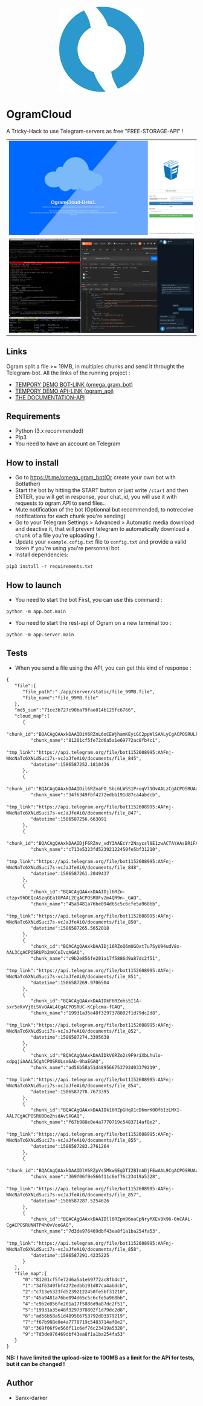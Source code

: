<p align="center">
  <img src="./images/logo.jpg" />

  <h1>OgramCloud</h1>
  A Tricky-Hack to use Telegram-servers as free "FREE-STORAGE-API" !
  <table>
      <tr>
         <td><img src="./images/screenshot.png" /></td>
      </tr>
      <tr>
         <td><img src="./images/demo.png" /></td>
      </tr>
  </table>
</p>

## Links

Ogram split a file >= 19MB, in multiples chunks and send it throught the Telegram-bot. All the links of the running project :
- [TEMPORY DEMO BOT-LINK (omega_gram_bot)](https://t.me/omega_gram_bot) <br>
- [TEMPORY DEMO API-LINK (ogram_api)](https://ogramcloud.com/api)
- [THE DOCUMENTATION-API](https://documenter.getpostman.com/view/2696027/SzYgRaw1?version=latest)

## Requirements

- Python (3.x recommended)
- Pip3
- You need to have an account on Telegram

## How to install

- Go to https://t.me/omega_gram_bot(Or create your own bot with Botfather)
- Start the bot by hitting the START button or just write `/start` and then ENTER, you will get in response, your chat_id, you will use it with requests to ogram API to send files..
- Mute notification of the bot (Optionnal but recommended, to notreceive notifications for each chunk you're sending)
- Go to your Telegram Settings > Advanced > Automatic media download and deactive it, that will prevent telegram to automatically download a chunk of a file you're uploading !
.
- Update your `example.cofig.txt` file to `config.txt` and provide a valid token if you're using you're personnal bot.
- Install dependencies:
```shell
pip3 install -r requirements.txt
```

## How to launch

- You need to start the bot First, you can use this command :
```shell script
python -m app.bot.main
```

- You need to start the rest-api of Ogram on a new terminal too :
```shell script
python -m app.server.main
```

## Tests

- When you send a file using the API, you can get this kind of response : 
```shell script
{
   "file":{
      "file_path":"./app/server/static/file_99MB.file",
      "file_name":"file_99MB.file"
   },
   "md5_sum":"71ce3b727c90ba79fae814b125fc6766",
   "cloud_map":[
      {
         "chunk_id":"BQACAgQAAxkDAAIDiV6RZnL6oCEWjhamKEyiGC2ppWlSAALyCgACPOSRULkdVXhIC55HGAQ",
         "chunk_name":"81201cf5fe72d6a5a1e69772ac8fb4c1",
         "tmp_link":"https://api.telegram.org/file/bot1152608995:AAFnj-WNcNaTc6XNLdSuci7s-vcJaJfeAi0/documents/file_845",
         "datetime":1586587252.1810436
      },
      {
         "chunk_id":"BQACAgQAAxkDAAIDil6RZnaFO_SbL6LWSS1ProqV71OvAALzCgACPOSRUAopPhxvy9aAGAQ",
         "chunk_name":"34f6349fbf4272edbb191d87ca4abdcb",
         "tmp_link":"https://api.telegram.org/file/bot1152608995:AAFnj-WNcNaTc6XNLdSuci7s-vcJaJfeAi0/documents/file_847",
         "datetime":1586587256.663091
      },
      {
         "chunk_id":"BQACAgQAAxkDAAIDjF6RZnv_vdY3AAEcYr2Naycsl8E1zwACTAYAAsBRiFA2R3h6fAUachgE",
         "chunk_name":"c713e5323fd52392122450fe5bf31210",
         "tmp_link":"https://api.telegram.org/file/bot1152608995:AAFnj-WNcNaTc6XNLdSuci7s-vcJaJfeAi0/documents/file_848",
         "datetime":1586587261.2049437
      },
      {
         "chunk_id":"BQACAgQAAxkDAAIDjl6RZn-ctzpx9hDEQcASzqGEa1GPAAL2CgACPOSRUFvZm4QR9n-_GAQ",
         "chunk_name":"45a9481a76be094d65c5c6cfe5a968bb",
         "tmp_link":"https://api.telegram.org/file/bot1152608995:AAFnj-WNcNaTc6XNLdSuci7s-vcJaJfeAi0/documents/file_850",
         "datetime":1586587265.5652018
      },
      {
         "chunk_id":"BQACAgQAAxkDAAIDj16RZoQ6mUGQxt7u7SyU94udV8x-AAL3CgACPOSRUPb2mKCoIvqAGAQ",
         "chunk_name":"c9b2e856fe201a17f5886d9a87dc2f51",
         "tmp_link":"https://api.telegram.org/file/bot1152608995:AAFnj-WNcNaTc6XNLdSuci7s-vcJaJfeAi0/documents/file_851",
         "datetime":1586587269.9706504
      },
      {
         "chunk_id":"BQACAgQAAxkDAAIDkF6RZohs5I1A-sxr5eKvVj0iSVvOAAL4CgACPOSRUC-KCplcma-fGAQ",
         "chunk_name":"19931a35e48f3297378802f1d79dc2d8",
         "tmp_link":"https://api.telegram.org/file/bot1152608995:AAFnj-WNcNaTc6XNLdSuci7s-vcJaJfeAi0/documents/file_852",
         "datetime":1586587274.3395638
      },
      {
         "chunk_id":"BQACAgQAAxkDAAIDkV6RZo2s9F9r1XbLhulo-xdpgjiAAAL5CgACPOSRULsm6Ab-9haEGAQ",
         "chunk_name":"ad56b58a51d489566753792d03379219",
         "tmp_link":"https://api.telegram.org/file/bot1152608995:AAFnj-WNcNaTc6XNLdSuci7s-vcJaJfeAi0/documents/file_854",
         "datetime":1586587278.7673395
      },
      {
         "chunk_id":"BQACAgQAAxkDAAIDk16RZpGHqX1cD6mrK0Of6IzLMX1-AAL7CgACPOSRUBDo2hsdAvSXGAQ",
         "chunk_name":"f67b988e0e4a7770719c5483714af8e2",
         "tmp_link":"https://api.telegram.org/file/bot1152608995:AAFnj-WNcNaTc6XNLdSuci7s-vcJaJfeAi0/documents/file_855",
         "datetime":1586587283.2761264
      },
      {
         "chunk_id":"BQACAgQAAxkDAAIDlV6RZpVs5MkwSEgDTI2BInADjFEwAAL9CgACPOSRUAupmbMwI6NqGAQ",
         "chunk_name":"369f06f9e566f11c6ef76c23419a5328",
         "tmp_link":"https://api.telegram.org/file/bot1152608995:AAFnj-WNcNaTc6XNLdSuci7s-vcJaJfeAi0/documents/file_857",
         "datetime":1586587287.5254626
      },
      {
         "chunk_id":"BQACAgQAAxkDAAIDll6RZpm96oaCpNryMXEv8k96-0nCAAL-CgACPOSRUNNTP4h0vVooGAQ",
         "chunk_name":"7d3de976469dbf43ea8f1a1ba254fa53",
         "tmp_link":"https://api.telegram.org/file/bot1152608995:AAFnj-WNcNaTc6XNLdSuci7s-vcJaJfeAi0/documents/file_858",
         "datetime":1586587291.4235225
      }
   ],
   "file_map":{
      "0":"81201cf5fe72d6a5a1e69772ac8fb4c1",
      "1":"34f6349fbf4272edbb191d87ca4abdcb",
      "2":"c713e5323fd52392122450fe5bf31210",
      "3":"45a9481a76be094d65c5c6cfe5a968bb",
      "4":"c9b2e856fe201a17f5886d9a87dc2f51",
      "5":"19931a35e48f3297378802f1d79dc2d8",
      "6":"ad56b58a51d489566753792d03379219",
      "7":"f67b988e0e4a7770719c5483714af8e2",
      "8":"369f06f9e566f11c6ef76c23419a5328",
      "9":"7d3de976469dbf43ea8f1a1ba254fa53"
   }
}
```
**NB: I have limited the upload-size to 100MB as a limit for the APi for tests, but it can be changed !**

## Author

- Sanix-darker
